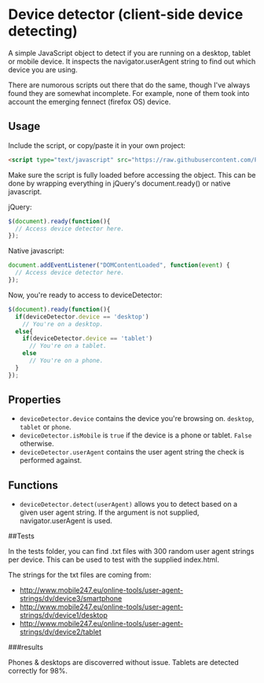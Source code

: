 Device detector (client-side device detecting)
================

A simple JavaScript object to detect if you are running on a desktop, tablet or mobile device.
It inspects the navigator.userAgent string to find out which device you are using.

There are numorous scripts out there that do the same, though I've always found
they are somewhat incomplete. For example, none of them took into account the emerging fennect (firefox OS)
device.


## Usage

Include the script, or copy/paste it in your own project:

```html
<script type="text/javascript" src="https://raw.githubusercontent.com/PoeHaH/devicedetector/master/devicedetector-min.js"/>
```
Make sure the script is fully loaded before accessing the object. This can be done by wrapping everything in jQuery's document.ready() or native javascript.

jQuery:
```js
$(document).ready(function(){
  // Access device detector here.
});
```
Native javascript:
```js
document.addEventListener("DOMContentLoaded", function(event) { 
  // Access device detector here.
});
```

Now, you're ready to access to deviceDetector:

```js
$(document).ready(function(){
  if(deviceDetector.device == 'desktop')
    // You're on a desktop.
  else{
    if(deviceDetector.device == 'tablet')
      // You're on a tablet.
    else
      // You're on a phone.
  }
});
```


## Properties

+ `deviceDetector.device` contains the device you're browsing on. `desktop`, `tablet` or `phone`.
+ `deviceDetector.isMobile` is `true` if the device is a phone or tablet. `False` otherwise.
+ `deviceDetector.userAgent` contains the user agent string the check is performed against.

## Functions

+ `deviceDetector.detect(userAgent)` allows you to detect based on a given user agent string. If the argument is not supplied, navigator.userAgent is used.


##Tests

In the tests folder, you can find .txt files with 300 random user agent strings per device.
This can be used to test with the supplied index.html.

The strings for the txt files are coming from:
+ http://www.mobile247.eu/online-tools/user-agent-strings/dv/device3/smartphone
+ http://www.mobile247.eu/online-tools/user-agent-strings/dv/device1/desktop
+ http://www.mobile247.eu/online-tools/user-agent-strings/dv/device2/tablet

###results

Phones & desktops are discoverred without issue. Tablets are detected correctly for 98%.

